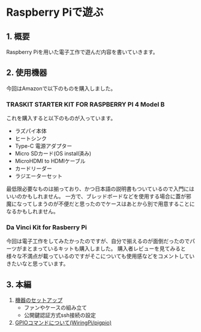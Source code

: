 # Raspberry Piで遊ぶ

## 1. 概要
Raspberry Piを用いた電子工作で遊んだ内容を書いていきます。

## 2. 使用機器
今回はAmazonで以下のものを購入しました。
### TRASKIT STARTER KIT FOR RASPBERRY PI 4 Model B
これを購入すると以下のものが入っています。
- ラズパイ本体
- ヒートシンク
- Type-C 電源アダプター
- Micro SDカード(OS install済み)
- MicroHDMI to HDMIケーブル
- カードリーダー
- ラジエーターセット

最低限必要なものは揃っており、かつ日本語の説明書もついているので入門にはいいのかもしれません。
一方で、ブレッドボードなどを使用する場合に蓋が邪魔になってしまうのが不便だと思ったのでケースはあとから別で用意することになるかもしれません。

### Da Vinci Kit for Rasberry Pi
今回は電子工作をしてみたかったのですが、自分で揃えるのが面倒だったのでパーツがまとまっているキットも購入しました。
購入者レビューを見てみると様々な不満点が載っているのですがそこについても使用感などをコメントしていきたいなと思っています。

## 3. 本編
1. [機器のセットアップ](setup/setup.md)
    - ファンやケースの組み立て
    - 公開鍵認証方式ssh接続の設定
2. [GPIOコマンドについて(WiringPi/pigpio)](gpio_command/gpio.md)
